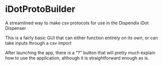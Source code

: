 # iDotProtoBuilder
A streamlined way to make csv protocols for use in the Dispendix iDot Dispenser

This is a fairly basic GUI that can either function entirely on its own, or can take inputs through a csv import

After launching the app, there is a "?" button that will pretty much explain how to use the application, although it is straightforward enough as is.
